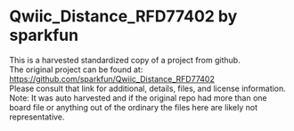 
# Qwiic_Distance_RFD77402 by sparkfun  
This is a harvested standardized copy of a project from github.  
The original project can be found at:  
https://github.com/sparkfun/Qwiic_Distance_RFD77402  
Please consult that link for additional, details, files, and license information.  
Note: It was auto harvested and if the original repo had more than one board file or anything out of the ordinary the files here are likely not representative.  
    